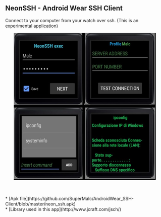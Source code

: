 ## NeonSSH - Android Wear SSH Client
Connect to your computer from your watch over ssh.
(This is an experimental application)
<p align="center">
  <img src="https://github.com/SuperMalc/AndroidWear_SSH-Client/blob/master/picture.jpg" width="450" title="InstaBackupBot">
</p>
<br />
<br />
* [Apk file](https://github.com/SuperMalc/AndroidWear_SSH-Client/blob/master/neon_ssh.apk)
<br />
* [Library used in this app](http://www.jcraft.com/jsch/)
